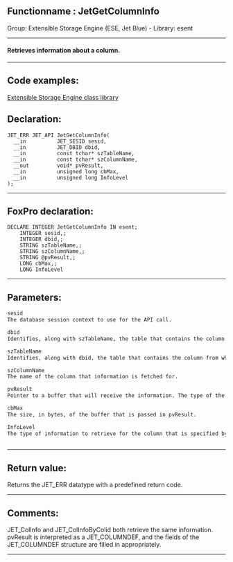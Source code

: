 <link rel="stylesheet" type="text/css" href="../../css/win32api.css">  
<link rel="stylesheet" href="https://cdnjs.cloudflare.com/ajax/libs/font-awesome/4.7.0/css/font-awesome.min.css">

## Functionname : JetGetColumnInfo
Group: Extensible Storage Engine (ESE, Jet Blue) - Library: esent    
***  


#### Retrieves information about a column.

***  


## Code examples:
[Extensible Storage Engine class library](../../samples/sample_532.md)  

## Declaration:
```foxpro  
JET_ERR JET_API JetGetColumnInfo(
  __in          JET_SESID sesid,
  __in          JET_DBID dbid,
  __in          const tchar* szTableName,
  __in          const tchar* szColumnName,
  __out         void* pvResult,
  __in          unsigned long cbMax,
  __in          unsigned long InfoLevel
);  
```  
***  


## FoxPro declaration:
```foxpro  
DECLARE INTEGER JetGetColumnInfo IN esent;
	INTEGER sesid,;
	INTEGER dbid,;
	STRING szTableName,;
	STRING szColumnName,;
	STRING @pvResult,;
	LONG cbMax,;
	LONG InfoLevel  
```  
***  


## Parameters:
```txt  
sesid
The database session context to use for the API call.

dbid
Identifies, along with szTableName, the table that contains the column from which the information is retrieved.

szTableName
Identifies, along with dbid, the table that contains the column from which the information is retrieved.

szColumnName
The name of the column that information is fetched for.

pvResult
Pointer to a buffer that will receive the information. The type of the buffer is dependent on InfoLevel. The caller must be configured to align the buffer appropriately.

cbMax
The size, in bytes, of the buffer that is passed in pvResult.

InfoLevel
The type of information to retrieve for the column that is specified by szColumnName.
  
```  
***  


## Return value:
Returns the JET_ERR datatype with a predefined return code. 
  
***  


## Comments:
JET_ColInfo and JET_ColInfoByColid both retrieve the same information. pvResult is interpreted as a JET_COLUMNDEF, and the fields of the JET_COLUMNDEF structure are filled in appropriately.  
  
***  


